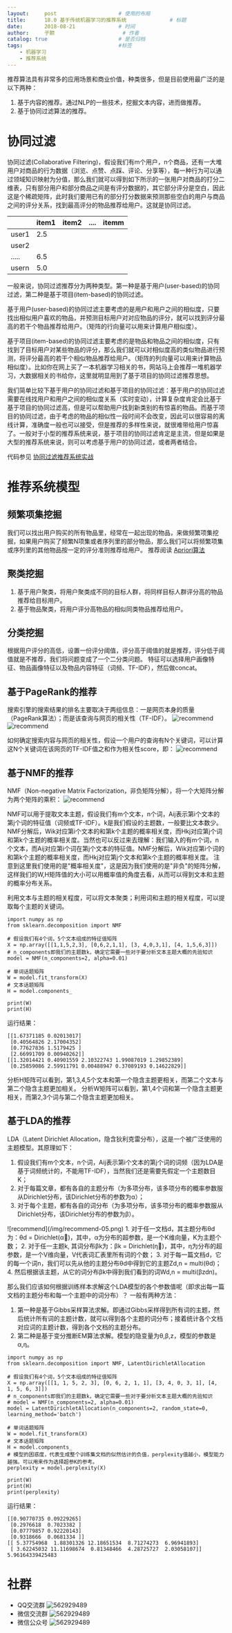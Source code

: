 ```yaml
---
layout:     post   				    # 使用的布局
title:      18.0 基于传统机器学习的推荐系统 				# 标题 
date:       2018-08-21 				# 时间
author:     子颢 						# 作者
catalog: true 						# 是否归档
tags:								#标签
    - 机器学习
    - 推荐系统
---
```


推荐算法具有非常多的应用场景和商业价值，种类很多，但是目前使用最广泛的是以下两种：
1. 基于内容的推荐。通过NLP的一些技术，挖掘文本内容，进而做推荐。
2. 基于协同过滤算法的推荐。

# 协同过滤

协同过滤(Collaborative Filtering)，假设我们有m个用户，n个商品，还有一大堆用户对商品的行为数据（浏览、点赞、点踩、评论、分享等），每一种行为可以通过领域知识映射为分值，那么我们就可以得到如下所示的一张用户对商品的打分二维表，只有部分用户和部分商品之间是有评分数据的，其它部分评分是空白，因此这是个稀疏矩阵，此时我们要用已有的部分打分数据来预测那些空白的用户与商品之间的评分关系，找到最高评分的物品推荐给用户。这就是协同过滤。

|  | item1 | item2 | .... | itemm |
| --- | --- | --- | --- | --- |
| user1 | 2.5 |  |  |  |
| user2 |  |  |  |  |
| ..... | 6.5 |  |  |  |
| usern | 5.0 |  |  |  |

一般来说，协同过滤推荐分为两种类型。第一种是基于用户(user-based)的协同过滤，第二种是基于项目(item-based)的协同过滤。
<p>基于用户(user-based)的协同过滤主要考虑的是用户和用户之间的相似度，只要找出相似用户喜欢的物品，并预测目标用户对对应物品的评分，就可以找到评分最高的若干个物品推荐给用户。（矩阵的行向量可以用来计算用户相似度）。</p>
<p>基于项目(item-based)的协同过滤主要考虑的是物品和物品之间的相似度，只有找到了目标用户对某些物品的评分，那么我们就可以对相似度高的类似物品进行预测，将评分最高的若干个相似物品推荐给用户。（矩阵的列向量可以用来计算物品相似度）。比如你在网上买了一本机器学习相关的书，网站马上会推荐一堆机器学习，大数据相关的书给你，这里就明显用到了基于项目的协同过滤推荐思想。</p>
我们简单比较下基于用户的协同过滤和基于项目的协同过滤：基于用户的协同过滤需要在线找用户和用户之间的相似度关系（实时变动），计算复杂度肯定会比基于基于项目的协同过滤高，但是可以帮助用户找到新类别的有惊喜的物品。而基于项目的协同过滤，由于考虑的物品的相似性一段时间不会改变，因此可以很容易的离线计算，准确度一般也可以接受，但是推荐的多样性来说，就很难带给用户惊喜了。一般对于小型的推荐系统来说，基于项目的协同过滤肯定是主流，但是如果是大型的推荐系统来说，则可以考虑基于用户的协同过滤，或者两者结合。

代码参见 <a href="https://www.cnblogs.com/190260995xixi/p/5940356.html" target="_blank">协同过滤推荐系统实战</a>

# 推荐系统模型

## 频繁项集挖掘

我们可以找出用户购买的所有物品里，经常在一起出现的物品，来做频繁项集挖掘，如果用户购买了频繁N项集或者序列里的部分物品，那么我们可以将频繁项集或序列里的其他物品按一定的评分准则推荐给用户。
推荐阅读 <a href="http://www.cnblogs.com/pinard/p/6293298.html" target="_blank">Apriori算法</a>

## 聚类挖掘

1. 基于用户聚类，将用户聚类成不同的目标人群，将同样目标人群评分高的物品推荐给目标用户。
2. 基于物品聚类，将用户评分高物品的相似同类物品推荐给用户。

## 分类挖掘

根据用户评分的高低，设置一份评分阈值，评分高于阈值的就是推荐，评分低于阈值就是不推荐，我们将问题变成了一个二分类问题。
特征可以选择用户画像特征、物品画像特征以及物品内容特征（词频、TF-IDF），然后做concat。

## 基于PageRank的推荐

搜索引擎的搜索结果的排名主要取决于两组信息：一是网页本身的质量（PageRank算法）；而是该查询与网页的相关性（TF-IDF）。
![recommend](/img/recommend-01.png)
![recommend](/img/recommend-02.png)

如何确定搜索内容与网页的相关性，假设一个用户的查询有N个关键词，可以计算这N个关键词在该网页的TF-IDF值之和作为相关性score，即：
![recommend](/img/recommend-03.png)

## 基于NMF的推荐

NMF（Non-negative Matrix Factorization，非负矩阵分解），将一个大矩阵分解为两个矩阵的乘积：
![recommend](/img/recommend-04.png)

NMF可以用于提取文本主题，假设我们有m个文本，n个词，Aij表示第i个文本的第j个词的特征值（词频或TF-IDF）。k是我们假设的主题数，一般要比文本数少。
NMF分解后，Wik对应第i个文本的和第k个主题的概率相关度，而Hkj对应第j个词和第k个主题的概率相关度。当然也可以反过来去理解：我们输入的有m个词，n个文本，而Aij对应第i个词在第j个文本的特征值。NMF分解后，Wik对应第i个词的和第k个主题的概率相关度，而Hkj对应第j个文本和第k个主题的概率相关度。
注意到这里我们使用的是"概率相关度"，这是因为我们使用的是"非负"的矩阵分解，这样我们的W,H矩阵值的大小可以用概率值的角度去看，从而可以得到文本和主题的概率分布关系。

利用文本与主题的相关程度，可以将文本聚类；利用词和主题的相关程度，可以提取每个主题的关键词。

```
import numpy as np
from sklearn.decomposition import NMF

# 假设我们有4个词，5个文本组成的特征值矩阵
X = np.array([[1,1,5,2,3], [0,6,2,1,1], [3, 4,0,3,1], [4, 1,5,6,3]])
# n_components即我们的主题数k，确定它需要一些对于要分析文本主题大概的先验知识
model = NMF(n_components=2, alpha=0.01)

# 单词话题矩阵
W = model.fit_transform(X)
# 文本话题矩阵
H = model.components_

print(W)
print(H)
```
运行结果：
```
[[1.67371185 0.02013017]
 [0.40564826 2.17004352]
 [0.77627836 1.5179425 ]
 [2.66991709 0.00940262]]
[[1.32014421 0.40901559 2.10322743 1.99087019 1.29852389]
 [0.25859086 2.59911791 0.00488947 0.37089193 0.14622829]]
```
分析H矩阵可以看到，第1,3,4,5个文本和第一个隐含主题更相关，而第二个文本与第二个隐含主题更加相关。
分析W矩阵可以看到，第1,4个词和第一个隐含主题更相关，而第2,3个词与第二个隐含主题更加相关。

## 基于LDA的推荐

LDA（Latent Dirichlet Allocation，隐含狄利克雷分布），这是一个被广泛使用的主题模型。其原理如下：
1. 假设我们有m个文本，n个词，Aij表示第i个文本的第j个词的词频（因为LDA是基于词频统计的，不能用TF-IDF），当然我们还是需要先假定一个主题数目K；
2. 对于每篇文章，都有各自的主题分布（为多项分布，该多项分布的概率参数服从Dirichlet分布，该Dirichlet分布的参数为α）；
3. 对于每个主题，都有各自的词分布（为多项分布，该多项分布的概率参数服从Dirichlet分布，该Dirichlet分布的参数为β）。
<p></p>
![recommend](/img/recommend-05.png)
1. 对于任一文档d，其主题分布θd为：θd = Dirichlet(α⃗)，其中，α为分布的超参数，是一个K维向量，K为主题个数；
2. 对于任一主题k, 其词分布βk为：βk = Dirichlet(η⃗)，其中，η为分布的超参数，是一个V维向量，V代表词汇表里所有词的个数；
3. 对于每一篇文档d，它的每一个词n，我们可以先从他的主题分布θd中得到它的主题Zd,n = multi(θd)；
4. 然后根据该主题，从它的词分布βk中得到我们看到的词Wd,n = multi(βzdn)。

那么我们应该如何根据训练样本求解这个LDA模型的各个参数值呢（即求出每一篇文档的主题分布和每一个主题中的词分布）？
一般有两种方法：
1. 第一种是基于Gibbs采样算法求解。即通过Gibbs采样得到所有词的主题，然后统计所有词的主题计数，就可以得到各个主题的词分布；接着统计各个文档对应词的主题计数，得到各个文档的主题分布。
2. 第二种是基于变分推断EM算法求解。模型的隐变量为θ,β,z，模型的参数是α,η。

```
import numpy as np
from sklearn.decomposition import NMF, LatentDirichletAllocation

# 假设我们有4个词，5个文本组成的特征值矩阵
X = np.array([[1, 1, 5, 2, 3], [0, 6, 2, 1, 1], [3, 4, 0, 3, 1], [4, 1, 5, 6, 3]])
# n_components即我们的主题数k，确定它需要一些对于要分析文本主题大概的先验知识
# model = NMF(n_components=2, alpha=0.01)
model = LatentDirichletAllocation(n_components=2, random_state=0, learning_method='batch')

# 单词话题矩阵
W = model.fit_transform(X)
# 文本话题矩阵
H = model.components_
# 模型的困惑度，代表生成整个训练集文档的似然估计的负值，perplexity值越小，模型能力越强。可以用来作为选择超参K的参考。
perplexity = model.perplexity(X)

print(W)
print(H)
print(perplexity)
```
运行结果：
```
[[0.90770735 0.09229265]
 [0.2976618  0.7023382 ]
 [0.07779857 0.92220143]
 [0.9318666  0.0681334 ]]
[[ 5.37754968  1.88301326 12.18651534  8.71274273  6.96941893]
 [ 3.62245032 11.11698674  0.81348466  4.28725727  2.03058107]]
5.96164339425483
```

# 社群

- QQ交流群
	![562929489](/img/qq_ewm.png)
- 微信交流群
	![562929489](/img/wx_ewm.png)
- 微信公众号
	![562929489](/img/wxgzh_ewm.png)